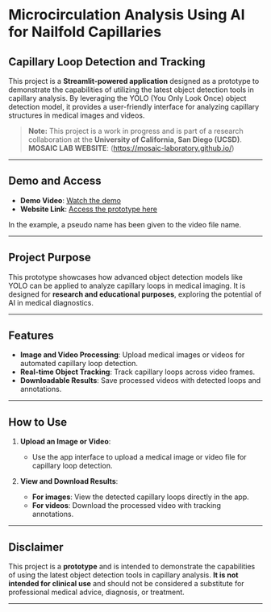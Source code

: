 # Microcirculation Analysis Using AI for Nailfold Capillaries

## Capillary Loop Detection and Tracking

This project is a **Streamlit-powered application** designed as a prototype to demonstrate the capabilities of utilizing the latest object detection tools in capillary analysis. By leveraging the YOLO (You Only Look Once) object detection model, it provides a user-friendly interface for analyzing capillary structures in medical images and videos.

> **Note:** This project is a work in progress and is part of a research collaboration at the **University of California, San Diego (UCSD)**.
**MOSAIC LAB WEBSITE**: (https://mosaic-laboratory.github.io/)
---

## Demo and Access

- **Demo Video**: [Watch the demo](https://plakshauniversity1-my.sharepoint.com/:v:/g/personal/amol_harsh_plaksha_edu_in/EXl65CYdQPVBjflfCR4h5iEBjh2sZCqISEoPm-AwBczVTg?e=EVEKIH)
- **Website Link**: [Access the prototype here](https://amolharsh-gwxqk5uyaryctdjhmjvawg.streamlit.app/)

In the example, a pseudo name has been given to the video file name.

---

## Project Purpose

This prototype showcases how advanced object detection models like YOLO can be applied to analyze capillary loops in medical imaging. It is designed for **research and educational purposes**, exploring the potential of AI in medical diagnostics.

---

## Features

- **Image and Video Processing**: Upload medical images or videos for automated capillary loop detection.
- **Real-time Object Tracking**: Track capillary loops across video frames.
- **Downloadable Results**: Save processed videos with detected loops and annotations.

---

## How to Use

1. **Upload an Image or Video**:
   - Use the app interface to upload a medical image or video file for capillary loop detection.

2. **View and Download Results**:
   - **For images**: View the detected capillary loops directly in the app.
   - **For videos**: Download the processed video with tracking annotations.

---

## Disclaimer

This project is a **prototype** and is intended to demonstrate the capabilities of using the latest object detection tools in capillary analysis. **It is not intended for clinical use** and should not be considered a substitute for professional medical advice, diagnosis, or treatment.

---
